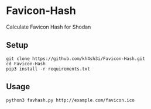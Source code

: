 # Favicon-Hash
Calculate Favicon Hash for Shodan


## Setup
```
git clone https://github.com/kh4sh3i/Favicon-Hash.git
cd Favicon-Hash
pip3 install -r requirements.txt
```


## Usage
```
python3 favhash.py http://example.com/favicon.ico
```